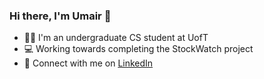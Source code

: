 ### Hi there, I'm Umair 👋

- 🧑‍🎓 I'm an undergraduate CS student at UofT
- 💻 Working towards completing the StockWatch project
- 📧 Connect with me on [LinkedIn](www.linkedin.com/in/umairx25) 
<!--
**umairx25/umairx25** is a ✨ _special_ ✨ repository because its `README.md` (this file) appears on your GitHub profile.

Here are some ideas to get you started:

- 🔭 I’m currently working on ...
- 🌱 I’m currently learning ...
- 👯 I’m looking to collaborate on ...
- 🤔 I’m looking for help with ...
- 💬 Ask me about ...
- 📫 How to reach me: ...
- 😄 Pronouns: ...
- ⚡ Fun fact: ...
-->
